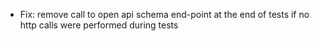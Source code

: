 * Fix: remove call to open api schema end-point at the end of tests if no http calls were performed during tests 
